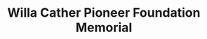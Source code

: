 ---
layout: repo
title: "Willa Cather Pioneer Foundation Memorial"
id: 11814
permalink: repos/11814/
---